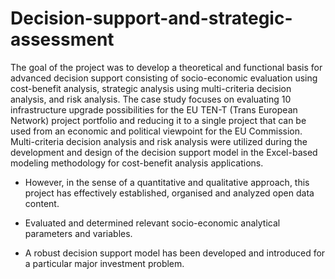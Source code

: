 # Decision-support-and-strategic-assessment
The goal of the project was to develop a theoretical and functional basis for advanced decision support consisting of socio-economic evaluation using cost-benefit analysis, strategic analysis using multi-criteria decision analysis, and risk analysis. The case study focuses on evaluating 10 infrastructure upgrade possibilities for the EU TEN-T (Trans European Network) project portfolio and reducing it to a single project that can be used from an economic and political viewpoint for the EU Commission. Multi-criteria decision analysis and risk analysis were utilized during the development and design of the decision support model in the Excel-based modeling methodology for cost-benefit analysis applications.

- However, in the sense of a quantitative and qualitative approach, this project has effectively established, organised and analyzed open data content.

- Evaluated and determined relevant socio-economic analytical parameters and variables.

- A robust decision support model has been developed and introduced for a particular major investment problem.
